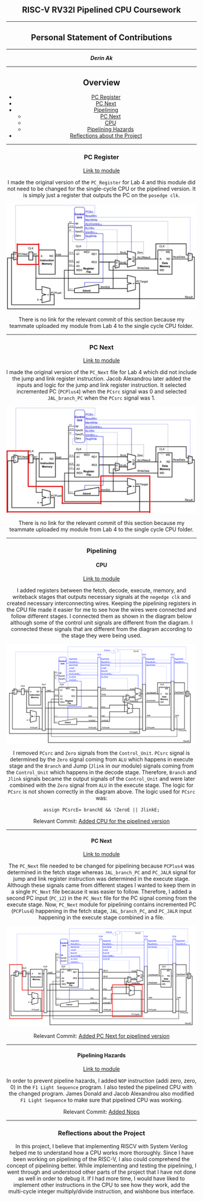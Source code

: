 <center>

## RISC-V RV32I Pipelined CPU Coursework
___
    
## Personal Statement of Contributions
___

**_Derin Ak_**

___

## Overview
* [PC Register](#PC-Register)
* [PC Next](#PC-Next)
* [Pipelining](#Pipelining)
    - [PC Next](#PC-Next)
    - [CPU](#CPU)
    - [Pipelining Hazards](#Pipelining-Hazards)
* [Reflections about the Project](#Reflections-about-the-Project)


___

### PC Register

[Link to module](https://github.com/EIE2-IAC-Labs/iac-riscv-cw-1/blob/main/CPU/PC_Register.sv)

I made the original version of the `PC_Register` for Lab 4 and this module did not need to be changed for the single-cycle CPU or the pipelined version.  It is simply just a register that outputs the PC on the `posedge clk`.

<p align="center"> <img src="images/PCregister.png" /> </p>


There is no link for the relevant commit of this section because my teammate uploaded my module from Lab 4 to the single cycle CPU folder. 

___

### PC Next


[Link to module](https://github.com/EIE2-IAC-Labs/iac-riscv-cw-1/blob/main/CPU/PC_Next.sv)

I made the original version of the `PC_Next` file for Lab 4 which did not include the jump and link register instruction. Jacob Alexandrou later added the inputs and logic for the jump and link register instruction. It selected incremented PC (`PCPlus4`) when the `PCsrc` signal was 0 and selected `JAL_branch_PC` when the `PCsrc` signal was 1.  

<p align="center"> <img src="images/PCnext.png" /> </p>

There is no link for the relevant commit of this section because my teammate uploaded my module from Lab 4 to the single cycle CPU folder.

___

### Pipelining

#### CPU

[Link to module](https://github.com/EIE2-IAC-Labs/iac-riscv-cw-1/blob/pipelining/CPU/cpu.sv)

I added registers between the fetch, decode, execute, memory, and writeback stages that outputs necessary signals at the `negedge clk` and created necessary interconnecting wires. Keeping the pipelining registers in the CPU file made it easier for me to see how the wires were connected and follow different stages. I connected them as shown in the diagram below although some of the control unit signals are different from the diagram. I connected these signals that are different from the diagram according to the stage they were being used.  

<p align="center"> <img src="images/pipelining.png" /> </p>


I removed `PCsrc` and `Zero` signals from the `Control_Unit`.  `PCsrc` signal is determined by the `Zero` signal coming from `ALU` which happens in execute stage and the `Branch` and Jump (`Jlink` in our module) signals coming from the `Control_Unit` which happens in the decode stage. Therefore, `Branch` and `Jlink` signals became the output signals of the `Control_Unit` and were later combined with the `Zero` signal from `ALU` in the execute stage. The logic for `PCsrc` is not shown correctly in the diagram above. The logic used for `PCsrc` was:

    assign PCsrcE= branchE && !ZeroE || JlinkE;

Relevant Commit: [Added CPU for the pipelined version](https://github.com/EIE2-IAC-Labs/iac-riscv-cw-1/commit/2f3222e1021bb1d561a8fb759e1df01def2328f8)

---

#### PC Next

[Link to module](https://github.com/EIE2-IAC-Labs/iac-riscv-cw-1/blob/pipelining/CPU/PC_Next.sv)

The `PC_Next` file needed to be changed for pipelining because `PCPlus4` was determined in the fetch stage whereas `JAL_branch_PC` and `PC_JALR` signal for jump and link register instruction was determined in the execute stage. Although these signals came from different stages I wanted to keep them in a single `PC_Next` file because it was easier to follow. Therefore, I added a second PC input (`PC_i2`) in the `PC_Next` file for the PC signal coming from the execute stage. Now, `PC_Next` module for pipelining contains incremented PC (`PCPlus4`) happening in the fetch stage, `JAL_branch_PC`, and `PC_JALR` input happening in the execute stage combined in a file. 

<p align="center"> <img src="images/PCnextforpipelining.png" /> </p>


Relevant Commit: [Added PC Next for pipelined version](https://github.com/EIE2-IAC-Labs/iac-riscv-cw-1/commit/bb5cf03f070a0b56bed9991aaabd8ca1abcdb3b5)

---

#### Pipelining Hazards

[Link to module](https://github.com/EIE2-IAC-Labs/iac-riscv-cw-1/blob/pipelining/src/myprog/f1.s)

In order to prevent pipeline hazards, I added `NOP` instruction (addi zero, zero, 0) in the `F1 Light Sequence` program. I also tested the pipelined CPU with the changed program. James Donald and Jacob Alexandrou also modified `F1 Light Sequence` to make sure that pipelined CPU was working.  

Relevant Commit: [Added Nops](https://github.com/EIE2-IAC-Labs/iac-riscv-cw-1/commit/63de4b4d7d5f6b7ee30f89661105dfa00921bb3d)

___

### Reflections about the Project

In this project, I believe that implementing RISCV with System Verilog helped me to understand how a CPU works more thoroughly. Since I have been working on pipelining of the RISC-V, I also could comprehend the concept of pipelining better. While implementing and testing the pipelining, I went through and understood other parts of the project that I have not done as well in order to debug it. If I had more time, I would have liked to implement other instructions in the CPU to see how they work, add the multi-cycle integer multiply/divide instruction, and wishbone bus interface. 
